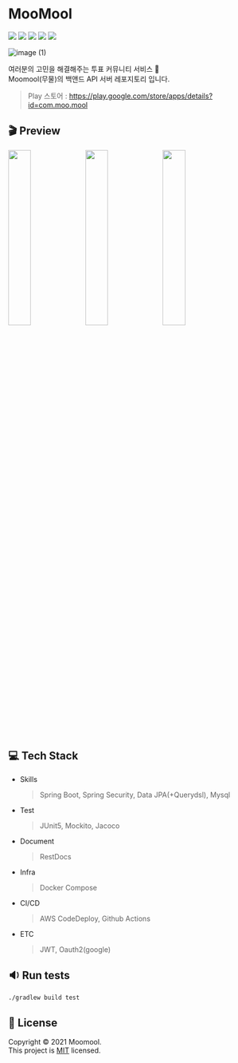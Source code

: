 # MooMool

<p>
    <img src="https://img.shields.io/github/issues-pr-closed/dnd-side-project/dnd-5th-3-backend?color=blueviolet"/>
  <img src="https://img.shields.io/github/issues/dnd-side-project/dnd-5th-3-backend?color=inactive"/>     <img src="https://img.shields.io/github/issues-closed/dnd-side-project/dnd-5th-3-backend"/> 
  <img src="https://img.shields.io/github/stars/dnd-side-project/dnd-5th-3-backend"/>
  <img src="https://img.shields.io/github/license/dnd-side-project/dnd-5th-3-backend"/> 
</p>

![image (1)](https://user-images.githubusercontent.com/59433441/139581423-f986d532-d793-4e94-be64-00adb5fdf287.png)

여러분의 고민을 해결해주는 투표 커뮤니티 서비스 :speech_balloon: </br>
Moomool(무물)의 백앤드 API 서버 레포지토리 입니다.

> Play 스토어 : https://play.google.com/store/apps/details?id=com.moo.mool



## 🎬 Preview
<div display=“flex”>
    <img src = "https://user-images.githubusercontent.com/36832676/139583186-a9d6bdd1-c6eb-46b0-b2e3-34b4f2695f7e.gif" width="30%" height="30%">
    <img src = "https://user-images.githubusercontent.com/36832676/139582030-ec5cb896-e21e-47e0-9c68-690407bc915c.gif" width="30%" height="30%">
    <img src = "https://user-images.githubusercontent.com/36832676/139583752-67477f3e-07c9-4651-a48b-414112edc337.gif" width="30%" height="30%">
</div>

## 💻 Tech Stack

- Skills

  > Spring Boot, Spring Security, Data JPA(+Querydsl), Mysql 

- Test

  > JUnit5, Mockito, Jacoco

- Document

  > RestDocs

- Infra

  > Docker Compose

- CI/CD

  > AWS CodeDeploy, Github Actions

- ETC

  > JWT, Oauth2(google)



## 🔉 Run tests

```sh
./gradlew build test
```


## 📝 License

Copyright © 2021 Moomool.<br />
This project is [MIT](https://github.com/kefranabg/readme-md-generator/blob/master/LICENSE) licensed.
